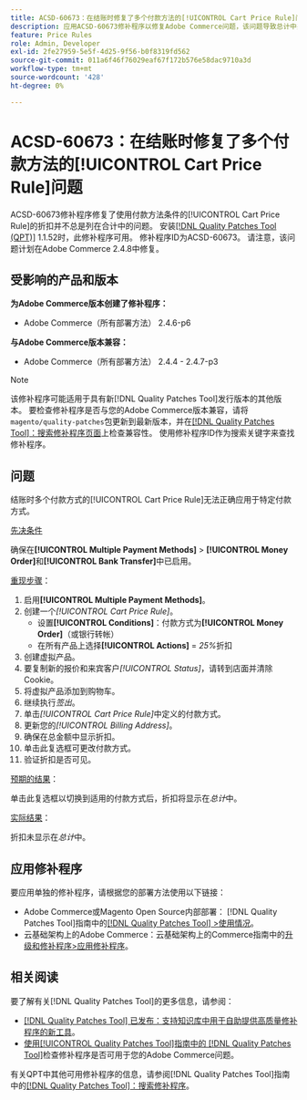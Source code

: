 ```yaml
---
title: ACSD-60673：在结账时修复了多个付款方法的[!UICONTROL Cart Price Rule]问题
description: 应用ACSD-60673修补程序以修复Adobe Commerce问题，该问题导致总计中并非总是列出使用付款方法条件的[!UICONTROL Cart Price Rule]的折扣。
feature: Price Rules
role: Admin, Developer
exl-id: 2fe27959-5e5f-4d25-9f56-b0f8319fd562
source-git-commit: 011a6f46f76029eaf67f172b576e58dac9710a3d
workflow-type: tm+mt
source-wordcount: '428'
ht-degree: 0%

---
```


# ACSD-60673：在结账时修复了多个付款方法的[!UICONTROL Cart Price Rule]问题

ACSD-60673修补程序修复了使用付款方法条件的[!UICONTROL Cart Price Rule]的折扣并不总是列在合计中的问题。 安装[[!DNL Quality Patches Tool (QPT)]](https://experienceleague.adobe.com/zh-hans/docs/commerce-operations/tools/quality-patches-tool/quality-patches-tool-to-self-serve-quality-patches) 1.1.52时，此修补程序可用。 修补程序ID为ACSD-60673。 请注意，该问题计划在Adobe Commerce 2.4.8中修复。

## 受影响的产品和版本

**为Adobe Commerce版本创建了修补程序：**

* Adobe Commerce（所有部署方法） 2.4.6-p6

**与Adobe Commerce版本兼容：**

* Adobe Commerce（所有部署方法） 2.4.4 - 2.4.7-p3

>[!NOTE]
>
>该修补程序可能适用于具有新[!DNL Quality Patches Tool]发行版本的其他版本。 要检查修补程序是否与您的Adobe Commerce版本兼容，请将`magento/quality-patches`包更新到最新版本，并在[[!DNL Quality Patches Tool]：搜索修补程序页面](https://experienceleague.adobe.com/tools/commerce-quality-patches/index.html?lang=zh-Hans)上检查兼容性。 使用修补程序ID作为搜索关键字来查找修补程序。

## 问题

结账时多个付款方式的[!UICONTROL Cart Price Rule]无法正确应用于特定付款方式。

<u>先决条件</u>

确保在&#x200B;**[!UICONTROL Multiple Payment Methods]** > **[!UICONTROL Money Order]**&#x200B;和&#x200B;**[!UICONTROL Bank Transfer]**&#x200B;中已启用。

<u>重现步骤</u>：

1. 启用&#x200B;**[!UICONTROL Multiple Payment Methods]**。
1. 创建一个&#x200B;*[!UICONTROL Cart Price Rule]*。
   * 设置&#x200B;**[!UICONTROL Conditions]**：付款方式为&#x200B;**[!UICONTROL Money Order]**（或银行转帐）
   * 在所有产品上选择&#x200B;**[!UICONTROL Actions]** = *25%*&#x200B;折扣
1. 创建虚拟产品。
1. 要复制新的报价和来宾客户&#x200B;*[!UICONTROL Status]*，请转到店面并清除Cookie。
1. 将虚拟产品添加到购物车。
1. 继续执行&#x200B;*签出*。
1. 单击&#x200B;*[!UICONTROL Cart Price Rule]*&#x200B;中定义的付款方式。
1. 更新您的&#x200B;*[!UICONTROL Billing Address]*。
1. 确保在总金额中显示折扣。
1. 单击此复选框可更改付款方式。
1. 验证折扣是否可见。

<u>预期的结果</u>：

单击此复选框以切换到适用的付款方式后，折扣将显示在&#x200B;*总计*&#x200B;中。

<u>实际结果</u>：

折扣未显示在&#x200B;*总计*&#x200B;中。

## 应用修补程序

要应用单独的修补程序，请根据您的部署方法使用以下链接：

* Adobe Commerce或Magento Open Source内部部署： [!DNL Quality Patches Tool]指南中的[[!DNL Quality Patches Tool] >使用情况](/help/tools/quality-patches-tool/usage.md)。
* 云基础架构上的Adobe Commerce：云基础架构上的Commerce指南中的[升级和修补程序>应用修补程序](https://experienceleague.adobe.com/docs/commerce-cloud-service/user-guide/develop/upgrade/apply-patches.html?lang=zh-Hans)。

## 相关阅读

要了解有关[!DNL Quality Patches Tool]的更多信息，请参阅：

* [[!DNL Quality Patches Tool] 已发布：支持知识库中用于自助提供高质量修补程序的新工具](https://experienceleague.adobe.com/zh-hans/docs/commerce-operations/tools/quality-patches-tool/quality-patches-tool-to-self-serve-quality-patches)。
* [使用[!UICONTROL Quality Patches Tool]指南中的 [!DNL Quality Patches Tool]](/help/tools/quality-patches-tool/patches-available-in-qpt/check-patch-for-magento-issue-with-magento-quality-patches.md)检查修补程序是否可用于您的Adobe Commerce问题。

有关QPT中其他可用修补程序的信息，请参阅[!DNL Quality Patches Tool]指南中的[[!DNL Quality Patches Tool]：搜索修补程序](https://experienceleague.adobe.com/tools/commerce-quality-patches/index.html?lang=zh-Hans)。
